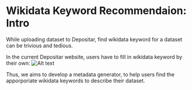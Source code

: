 # Wikidata Keyword Recommendaion: Intro
While uploading dataset to Depositar, find wikidata keyword for a dataset can be trivious and tedious.

In the current Depositar website, users have to fill in wikidata keyword by their own:
![Alt text](../imgs/depositar_wiki.png)

Thus, we aims to develop a metadata generator, to help users find the apporporiate wikidata keywords to describe their dataset.

